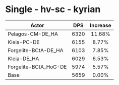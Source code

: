 # Single - hv-sc - kyrian
| Actor | DPS | Increase |
|---|:---:|:---:|
|Pelagos-CM-DE_HA|6320|11.68%|
|Kleia-PC-DE|6155|8.77%|
|Forgelite-BCtA-DE_HA|6103|7.85%|
|Kleia-DE_HA|6029|6.53%|
|Forgelite-BCtA_HoG-DE|5974|5.57%|
|Base|5659|0.00%|
